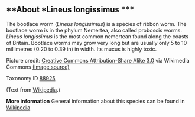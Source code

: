 **About *Lineus longissimus ***
-------------------------

The bootlace worm (*Lineus longissimus*) is a species of ribbon worm.
The bootlace worm is in the phylum Nemertea, also called proboscis
worms. *Lineus longissimus* is the most common nemertean found along the
coasts of Britain. Bootlace worms may grow very long but are usually
only 5 to 10 millimetres (0.20 to 0.39 in) in width. Its mucus is highly
toxic.

Picture credit: [Creative Commons Attribution-Share Alike 3.0](https://creativecommons.org/licenses/by-sa/3.0) via Wikimedia Commons [(Image source)](https://en.wikipedia.org/wiki/File:Lineus_longissimus_retouched.jpg)

Taxonomy ID [88925](https://www.uniprot.org/taxonomy/88925)

(Text from [Wikipedia](https://en.wikipedia.org/).)

**More information**
General information about this species can be found in [Wikipedia](https://en.wikipedia.org/wiki/Lineus_longissimus)
